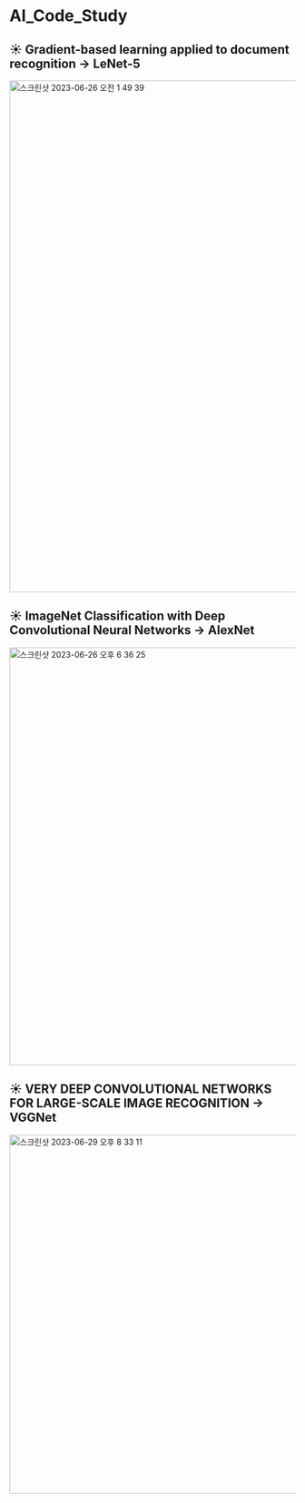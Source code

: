 # AI_Code_Study
## ☀︎ Gradient-based learning applied to document recognition → LeNet-5
<img width="900" alt="스크린샷 2023-06-26 오전 1 49 39" src="https://github.com/zini9405/AI_Code_Study/assets/65759847/01c1f635-b862-436e-82b7-43aae8e7a698">

## ☀︎ ImageNet Classification with Deep Convolutional Neural Networks → AlexNet
<img width="735" alt="스크린샷 2023-06-26 오후 6 36 25" src="https://github.com/zini9405/AI_Code_Study/assets/65759847/2072d2dc-42b6-4264-8113-036e9350f08d">

## ☀︎ VERY DEEP CONVOLUTIONAL NETWORKS FOR LARGE-SCALE IMAGE RECOGNITION → VGGNet
<img width="631" alt="스크린샷 2023-06-29 오후 8 33 11" src="https://github.com/zini9405/AI_Code_Study/assets/65759847/943b4a0b-1eb6-4185-9b8a-60f64c3d9279">
